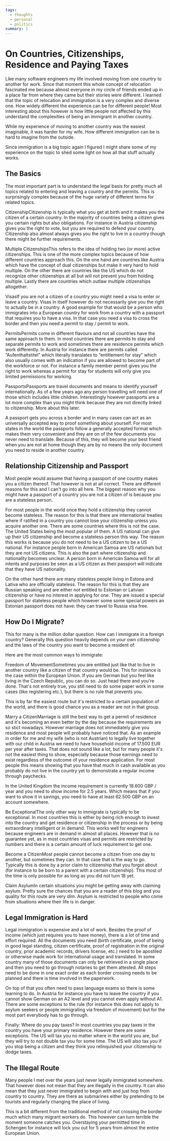 ```yaml
---
tags:
  - thoughts
  - personal
  - politics
summary: |
---
```


# On Countries, Citizenships, Residence and Paying Taxes

Like many software engineers my life involved moving from one country to
another for work.  Since that moment this whole concept of relocation
fascinated me because almost everyone in my circle of friends ended up in
a place far from where they came but their stories were different.
I learned that the topic of relocation and immigration is a very complex
and diverse one.  How widely different the experience can be for different
people!  Most interesting about this however is how little people not
affected by this understand the complexities of being an immigrant in
another country.

While my experience of moving to another country was the easiest
imaginable, it was harder for my wife.  How different immigration can be
is hard to imagine from the outside.

Since immigration is a big topic again I figured I might share some of my
experience on the topic to shed some light on how all that stuff actually
works.

## The Basics

The most important part is to understand the legal basis for pretty much
all topics related to entering and leaving a country and the permits.
This is surprisingly complex because of the huge variety of different
terms for related topics.

CitizenshipCitizenship is typically what you get at birth and it makes you the
citizen of a certain country.  In the majority of countries being a
citizen gives you certain rights but also obligations.  For instance
in Austria citizenship gives you the right to vote, but you are
required to defend your country.  Citizenship also almost always gives
you the right to live in a country though there might be further
requirements.

Multiple CitizenshipsThis refers to the idea of holding two (or more) active citizenships.
This is one of the more complex topics because of how different
countries approach this.  On the one hand are countries like Austria
which have the concept of dual citizenships but make it very hard to
hold multiple.  On the other there are countries like the US which do
not recognize other citizenships at all but will not prevent you from
holding multiple.  Lastly there are countries which outlaw multiple
citizenships altogether.

VisasIf you are not a citizen of a country you might need a visa to enter
or leave a country.  Visas in itself however do not necessarily give
you the right to actually be in a country.  A good example for that
would be a person who immigrates into a European country for work from
a country with a passport that requires you to have a visa.  In that
case you need a visa to cross the border and then you need a permit to
stay / permit to work.

PermitsPermits come in different flavours and not all countries have the same
approach to them.  In most countries there are permits to stay and
separate permits to work and sometimes there are residence permits
which work differently.  In Austria for instance there are permits
called “Aufenthaltstitel” which literally translates to “entitlement
for stay” which also usually comes with an indication if you are
allowed to become part of the workforce or not.  For instance a family
member permit gives you the right to work whereas a permit for stay
for students will only give you limited permissions for working.

PassportsPassports are travel documents and means to identify yourself
internationally.  As of a few years ago any person travelling will
need one of those which includes little children.  Interestingly
however passports are a lot more complex than you might think because
they are not directly linked to citizenship.  More about this later.

A passport gets you across a border and in many cases can act as an
universally accepted way to proof something about yourself.  For most
states in the world the passports follow a generally accepted format
which makes them very convenient and they are on of the few documents
you never need to translate.  Because of this, they will become your
best friend when you are not at home though they are by no means the
only document you need to reside in another country.

## Relationship Citizenship and Passport

Most people would assume that having a passport of one country makes you a
citizen thereof.  That however is not at all correct.  There are different
reasons for this and I can't go into all here.  The biggest reason why you
might have a passport of a country you are not a citizen of is because you
are a stateless person.

For most people in the world once they hold a citizenship they cannot
become stateless.  The reason for this is that there are international
treaties where if ratified in a country you cannot lose your citizenship
unless you acquire another one.  There are some countries where this is
not the case.  The United States being the most popular of them.  A US
national can give up their US citizenship and become a stateless person
this way.  The reason this works is because you do not need to be a US
citizen to be a US national.  For instance people born in American Samoa
are US nationals but they are not US citizens.  This is also the part
where citizenship and nationality becomes unclear.  A person born in
American Samoa will for all intents and purposes be seen as a US citizen
as their passport will indicate that they have US nationality.

On the other hand there are many stateless people living in Estona and
Lativa who are officially stateless.  The reason for this is that they are
Russian speaking and are either not entitled to Estonian or Latvian
citizenship or have no interest in applying for one.  They are issued a
special passport for stateless people which however some some special
powers an Estonian passport does not have: they can travel to Russia visa
free.

## How Do I Migrate?

This for many is the million dollar question.  How can I immigrate in a
foreign country?  Generally this question heavily depends on your own
citizenship and the laws of the country you want to become a resident of.

Here are the most common ways to immigrate:

Freedom of MovementSometimes you are entitled just like that to live in another country
like a citizen of that country would be.  This for instance is the
case within the European Union.  If you are German but you feel like
living in the Czech Republic, you can do so.  Just head there and
you're done.  That's not entirely true, you still need to do some
paper work in some cases (like registering etc.), but there is no rule
that prevents you.

This is by far the easiest route but it's restricted to a certain
population of the world, and there is good chance you as a reader are
not in that group.

Marry a CitizenMarriage is still the best way to get a permit of residence and it's
becoming an even better by the day because the requirements are so
stict nowadays.  However marriage does not immediately give you
residence and most people will probably have noticed that.  As an
example in order for me and my wife (who is not Austrian) to legally
live together with our child in Austria we need to have household
income of 17.500 EUR per year after taxes.  That does not sound like a
lot, but for many people it's not the easiest thing to show,
especially because those earnings need to exist regardless of the
outcome of your residence application.  For most people this means
showing that you have that much in cash available as you probably do
not live in the country yet to demonstrate a regular income through
paychecks.

In the United Kingdom the income requirement is currently 18.600 GBP /
year and you need to show income for 2.5 years.  Which means that if
you want to show it in savings, you need to have at least 62.500 GBP
on an account somewhere.

Be ExceptionalThe only other way to immigrate is typically to be exceptional.  In
most countries this is either by being rich enough to invest into the
country and get residence or citizenship in the process or by being
extraordinary intelligent or in demand.  This works well for engineers
because engineers are in demand in almost all places.  However that is
no guarantee yet, as in most countries visas and permits are
restricted by numbers and there is a certain amount of luck
requirement to get one.

Become a CitizenMost people cannot become a citizen from one day to another, but
sometimes they can.  In that case that is the way to go.  Typically
this is done by a prior claim to citizenship that you forgot about
(for instance to be born to a parent with a certain citizenship).
This most of the time is only possible for as long as you did not turn
18 yet.

Claim AsylumIn certain situations you might be getting away with claiming asylum.
Pretty sure the chances that you are a reader of this blog and you
quality for this route are very dim.  Asylum is restricted to people
who come from situations where their life is in danger.

## Legal Immigration is Hard

Legal immigration is expensive and a lot of work.  Besides the proof of
income (which just requires you to have money), there is a lot of time and
effort required.  All the documents you need (birth certificate, proof of
being in good legal standing, citizen certificate, proof of registration
in the original country, prior academic records, drivers license, etc.)
need to be apostiled or otherwise made work for international usage and
translated.  In some country many of those documents can only be retrieved
in a single place and then you need to go through notaries to get them
attested.  All steps need to be done in one exact order as each border
crossing needs to be planned and there is time involved in the paperwork.

On top of that you often need to pass language exams so there is some
learning to do.  In Austria for instance you have to leave the country if
you cannot show German on an A2 level and you cannot even apply without
A1.  There are some exceptions to the rule (for instance this does not
apply to asylum seekers or people immigrating via freedom of movement) but
for the most part everybody has to go through.

Finally:  Where do you pay taxes?  In most countries you pay taxes in the
country you have your primary residence.  However there are some
exceptions.  The US will tax you no matter where in the world you are, but
they will try to not double tax you for some time.  The US will also tax
you if you stop being a citizen and they think you relinquished your
citizenship to dodge taxes.

## The Illegal Route

Many people I met over the years just never legally immigrated somewhere.
That however does not mean that they are illegally in the country.  It can
also mean that they just never immigrated to begin with and just hop from
country to country.  They are there as submarines either by pretending to
be tourists and regularly changing the place of living.

This is a bit different from the traditional method of not crossing the
border much which many migrant workers do.  This however can turn terrible
the moment someone catches you.  Overstaying your permitted time in
Schengen for instance will lock you out for 5 years from almost the entire
European Union.

